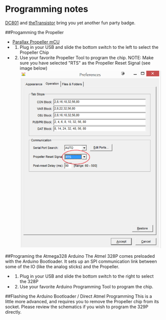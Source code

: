 # Programming notes
[DC801](https://dc801.org/) and [theTransistor](http://thetransistor.com/) bring you yet another fun party badge.

##Progamming the Propeller
- [Parallax Propeller mCU](https://www.parallax.com/product/p8x32a-d40)
- 1) Plug in your USB and slide the bottom switch to the left to select the Propeller Chip
- 2) Use your favorite Propeller Tool to program the chip.
NOTE: Make sure you have selected "RTS" as the Propeller Reset Signal (see image below)
![Defcon VIP Party Badge 2015](/images/propellertoolsettings.png)

##Programing the Atmega328 Arduino
The Atmel 328P comes preloaded with the Arduino Bootloader. It sets up an SPI communication link between some of the IO (like the analog sticks) and the Propeller.
- 1) Plug in your USB and slide the bottom switch to the right to select the 328P
- 2) Use your favorite Arduino Programming Tool to program the chip.

##Flashing the Arduino Bootloader / Direct Atmel Programming
This is a little more advanced, and requires you to remove the Propeller chip from its socket. Please review the schematics if you wish to program the 329P directly.
